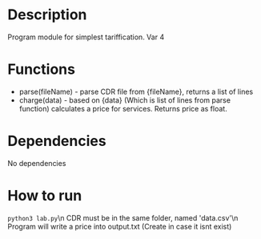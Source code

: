 # Description
Program module for simplest tariffication. Var 4
# Functions
- parse(fileName) - parse CDR file from {fileName}, returns a list of lines
- charge(data) - based on {data} (Which is list of lines from parse function) calculates a price for services. Returns price as float.
# Dependencies
No dependencies
# How to run
 `python3 lab.py`\n
 CDR must be in the same folder, named 'data.csv'\n
 Program will write a price into output.txt (Create in case it isnt exist)

